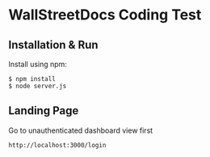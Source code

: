 WallStreetDocs Coding Test
==================


## Installation & Run

Install using npm:

```shell
$ npm install
$ node server.js
```
## Landing Page

Go to unauthenticated dashboard view first

```shell
http://localhost:3000/login
```